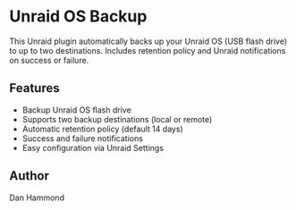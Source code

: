 # Unraid OS Backup

This Unraid plugin automatically backs up your Unraid OS (USB flash drive) to up to two destinations.
Includes retention policy and Unraid notifications on success or failure.

## Features
- Backup Unraid OS flash drive
- Supports two backup destinations (local or remote)
- Automatic retention policy (default 14 days)
- Success and failure notifications
- Easy configuration via Unraid Settings

## Author
Dan Hammond
